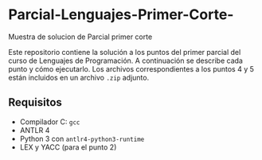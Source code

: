 # Parcial-Lenguajes-Primer-Corte-
Muestra de solucion de Parcial primer corte 


Este repositorio contiene la solución a los puntos del primer parcial del curso de Lenguajes de Programación. 
A continuación se describe cada punto y cómo ejecutarlo.
Los archivos correspondientes a los puntos 4 y 5 están incluidos en un archivo `.zip` adjunto.

## Requisitos

- Compilador C: `gcc`
- ANTLR 4
- Python 3 con `antlr4-python3-runtime`
- LEX y YACC (para el punto 2)


   
